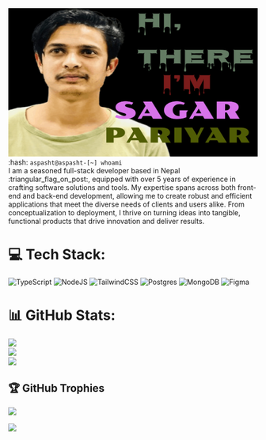 <div align="center">
 <img src="https://github.com/Aspasht/Aspasht/blob/main/mygif.gif" width="600" height="300">
</div>
<div>
:hash:	 <code>aspasht@aspasht-[~] whoami</code></br>
I am a seasoned full-stack developer based in Nepal :triangular_flag_on_post:, equipped with over 5 years of experience in crafting software solutions and tools. My expertise spans across both front-end and back-end development, allowing me to create robust and efficient applications that meet the diverse needs of clients and users alike. From conceptualization to deployment, I thrive on turning ideas into tangible, functional products that drive innovation and deliver results.
</div>

# 💻 Tech Stack:
![TypeScript](https://img.shields.io/badge/typescript-%23007ACC.svg?style=for-the-badge&logo=typescript&logoColor=white) ![NodeJS](https://img.shields.io/badge/node.js-6DA55F?style=for-the-badge&logo=node.js&logoColor=white) ![TailwindCSS](https://img.shields.io/badge/tailwindcss-%2338B2AC.svg?style=for-the-badge&logo=tailwind-css&logoColor=white) ![Postgres](https://img.shields.io/badge/postgres-%23316192.svg?style=for-the-badge&logo=postgresql&logoColor=white) ![MongoDB](https://img.shields.io/badge/MongoDB-%234ea94b.svg?style=for-the-badge&logo=mongodb&logoColor=white) ![Figma](https://img.shields.io/badge/figma-%23F24E1E.svg?style=for-the-badge&logo=figma&logoColor=white)


# 📊 GitHub Stats:
![](https://github-readme-stats.vercel.app/api?username=Aspasht&theme=dracula&hide_border=true&include_all_commits=false&count_private=true)<br/>
![](https://github-readme-streak-stats.herokuapp.com/?user=Aspasht&theme=dracula&hide_border=true)<br/>
![](https://github-readme-stats.vercel.app/api/top-langs/?username=Aspasht&theme=dracula&hide_border=true&include_all_commits=false&count_private=true&layout=compact)


## 🏆 GitHub Trophies
![](https://github-profile-trophy.vercel.app/?username=Aspasht&theme=juicyfresh&no-frame=true&no-bg=false&margin-w=4)

[![](https://visitcount.itsvg.in/api?id=Aspasht&icon=2&color=0)](https://visitcount.itsvg.in)

